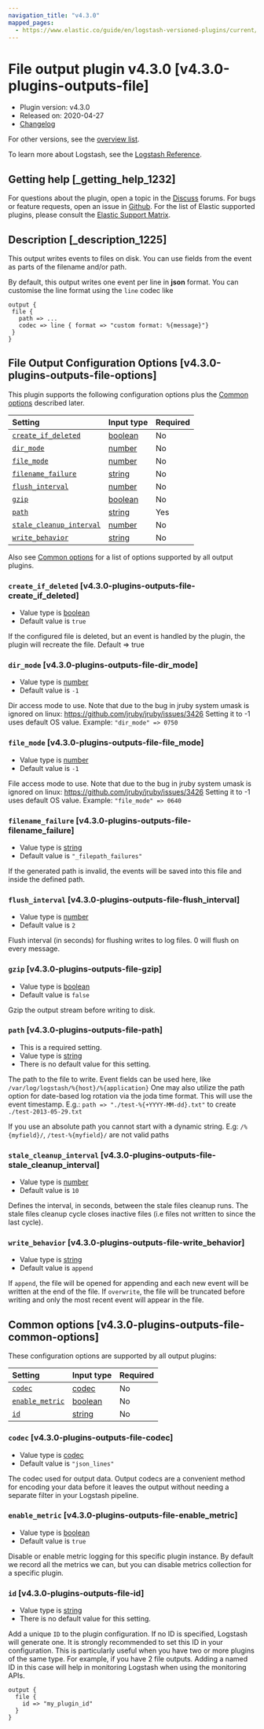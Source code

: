 ```yaml
---
navigation_title: "v4.3.0"
mapped_pages:
  - https://www.elastic.co/guide/en/logstash-versioned-plugins/current/v4.3.0-plugins-outputs-file.html
---
```


# File output plugin v4.3.0 [v4.3.0-plugins-outputs-file]

* Plugin version: v4.3.0
* Released on: 2020-04-27
* [Changelog](https://github.com/logstash-plugins/logstash-output-file/blob/v4.3.0/CHANGELOG.md)

For other versions, see the [overview list](output-file-index.md).

To learn more about Logstash, see the [Logstash Reference](https://www.elastic.co/guide/en/logstash/current/index.html).

## Getting help [_getting_help_1232]

For questions about the plugin, open a topic in the [Discuss](http://discuss.elastic.co) forums. For bugs or feature requests, open an issue in [Github](https://github.com/logstash-plugins/logstash-output-file). For the list of Elastic supported plugins, please consult the [Elastic Support Matrix](https://www.elastic.co/support/matrix#matrix_logstash_plugins).

## Description [_description_1225]

This output writes events to files on disk. You can use fields from the event as parts of the filename and/or path.

By default, this output writes one event per line in **json** format. You can customise the line format using the `line` codec like

```
output {
 file {
   path => ...
   codec => line { format => "custom format: %{message}"}
 }
}
```

## File Output Configuration Options [v4.3.0-plugins-outputs-file-options]

This plugin supports the following configuration options plus the [Common options](v4-3-0-plugins-outputs-file.md#v4.3.0-plugins-outputs-file-common-options) described later.

| Setting | Input type | Required |
| :- | :- | :- |
| [`create_if_deleted`](v4-3-0-plugins-outputs-file.md#v4.3.0-plugins-outputs-file-create_if_deleted) | [boolean](/lsr/value-types.md#boolean) | No |
| [`dir_mode`](v4-3-0-plugins-outputs-file.md#v4.3.0-plugins-outputs-file-dir_mode) | [number](/lsr/value-types.md#number) | No |
| [`file_mode`](v4-3-0-plugins-outputs-file.md#v4.3.0-plugins-outputs-file-file_mode) | [number](/lsr/value-types.md#number) | No |
| [`filename_failure`](v4-3-0-plugins-outputs-file.md#v4.3.0-plugins-outputs-file-filename_failure) | [string](/lsr/value-types.md#string) | No |
| [`flush_interval`](v4-3-0-plugins-outputs-file.md#v4.3.0-plugins-outputs-file-flush_interval) | [number](/lsr/value-types.md#number) | No |
| [`gzip`](v4-3-0-plugins-outputs-file.md#v4.3.0-plugins-outputs-file-gzip) | [boolean](/lsr/value-types.md#boolean) | No |
| [`path`](v4-3-0-plugins-outputs-file.md#v4.3.0-plugins-outputs-file-path) | [string](/lsr/value-types.md#string) | Yes |
| [`stale_cleanup_interval`](v4-3-0-plugins-outputs-file.md#v4.3.0-plugins-outputs-file-stale_cleanup_interval) | [number](/lsr/value-types.md#number) | No |
| [`write_behavior`](v4-3-0-plugins-outputs-file.md#v4.3.0-plugins-outputs-file-write_behavior) | [string](/lsr/value-types.md#string) | No |

Also see [Common options](v4-3-0-plugins-outputs-file.md#v4.3.0-plugins-outputs-file-common-options) for a list of options supported by all output plugins.

### `create_if_deleted` [v4.3.0-plugins-outputs-file-create_if_deleted]

* Value type is [boolean](/lsr/value-types.md#boolean)
* Default value is `true`

If the configured file is deleted, but an event is handled by the plugin, the plugin will recreate the file. Default ⇒ true

### `dir_mode` [v4.3.0-plugins-outputs-file-dir_mode]

* Value type is [number](/lsr/value-types.md#number)
* Default value is `-1`

Dir access mode to use. Note that due to the bug in jruby system umask is ignored on linux: <https://github.com/jruby/jruby/issues/3426> Setting it to -1 uses default OS value. Example: `"dir_mode" => 0750`

### `file_mode` [v4.3.0-plugins-outputs-file-file_mode]

* Value type is [number](/lsr/value-types.md#number)
* Default value is `-1`

File access mode to use. Note that due to the bug in jruby system umask is ignored on linux: <https://github.com/jruby/jruby/issues/3426> Setting it to -1 uses default OS value. Example: `"file_mode" => 0640`

### `filename_failure` [v4.3.0-plugins-outputs-file-filename_failure]

* Value type is [string](/lsr/value-types.md#string)
* Default value is `"_filepath_failures"`

If the generated path is invalid, the events will be saved into this file and inside the defined path.

### `flush_interval` [v4.3.0-plugins-outputs-file-flush_interval]

* Value type is [number](/lsr/value-types.md#number)
* Default value is `2`

Flush interval (in seconds) for flushing writes to log files. 0 will flush on every message.

### `gzip` [v4.3.0-plugins-outputs-file-gzip]

* Value type is [boolean](/lsr/value-types.md#boolean)
* Default value is `false`

Gzip the output stream before writing to disk.

### `path` [v4.3.0-plugins-outputs-file-path]

* This is a required setting.
* Value type is [string](/lsr/value-types.md#string)
* There is no default value for this setting.

The path to the file to write. Event fields can be used here, like `/var/log/logstash/%{host}/%{application}` One may also utilize the path option for date-based log rotation via the joda time format. This will use the event timestamp. E.g.: `path => "./test-%{+YYYY-MM-dd}.txt"` to create `./test-2013-05-29.txt`

If you use an absolute path you cannot start with a dynamic string. E.g: `/%{myfield}/`, `/test-%{myfield}/` are not valid paths

### `stale_cleanup_interval` [v4.3.0-plugins-outputs-file-stale_cleanup_interval]

* Value type is [number](/lsr/value-types.md#number)
* Default value is `10`

Defines the interval, in seconds, between the stale files cleanup runs. The stale files cleanup cycle closes inactive files (i.e files not written to since the last cycle).

### `write_behavior` [v4.3.0-plugins-outputs-file-write_behavior]

* Value type is [string](/lsr/value-types.md#string)
* Default value is `append`

If `append`, the file will be opened for appending and each new event will be written at the end of the file. If `overwrite`, the file will be truncated before writing and only the most recent event will appear in the file.

## Common options [v4.3.0-plugins-outputs-file-common-options]

These configuration options are supported by all output plugins:

| Setting | Input type | Required |
| :- | :- | :- |
| [`codec`](v4-3-0-plugins-outputs-file.md#v4.3.0-plugins-outputs-file-codec) | [codec](/lsr/value-types.md#codec) | No |
| [`enable_metric`](v4-3-0-plugins-outputs-file.md#v4.3.0-plugins-outputs-file-enable_metric) | [boolean](/lsr/value-types.md#boolean) | No |
| [`id`](v4-3-0-plugins-outputs-file.md#v4.3.0-plugins-outputs-file-id) | [string](/lsr/value-types.md#string) | No |

### `codec` [v4.3.0-plugins-outputs-file-codec]

* Value type is [codec](/lsr/value-types.md#codec)
* Default value is `"json_lines"`

The codec used for output data. Output codecs are a convenient method for encoding your data before it leaves the output without needing a separate filter in your Logstash pipeline.

### `enable_metric` [v4.3.0-plugins-outputs-file-enable_metric]

* Value type is [boolean](/lsr/value-types.md#boolean)
* Default value is `true`

Disable or enable metric logging for this specific plugin instance. By default we record all the metrics we can, but you can disable metrics collection for a specific plugin.

### `id` [v4.3.0-plugins-outputs-file-id]

* Value type is [string](/lsr/value-types.md#string)
* There is no default value for this setting.

Add a unique `ID` to the plugin configuration. If no ID is specified, Logstash will generate one. It is strongly recommended to set this ID in your configuration. This is particularly useful when you have two or more plugins of the same type. For example, if you have 2 file outputs. Adding a named ID in this case will help in monitoring Logstash when using the monitoring APIs.

```
output {
  file {
    id => "my_plugin_id"
  }
}
```
